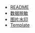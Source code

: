 - [README](README)
- [数据脱敏](tools/data-de-identification)
- [图片水印](tools/image-watermark)
- [Template](tools/template)